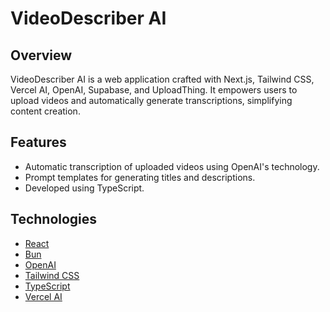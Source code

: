 # VideoDescriber AI
## Overview
VideoDescriber AI is a web application crafted with Next.js, Tailwind CSS, Vercel AI, OpenAI, Supabase, and UploadThing. It empowers users to upload videos and automatically generate transcriptions, simplifying content creation.

## Features
- Automatic transcription of uploaded videos using OpenAI's technology.
- Prompt templates for generating titles and descriptions.
- Developed using TypeScript.

## Technologies
<ul>
<li><a href="https://react.dev/" rel="nofollow">React</a></li>
<li><a href="https://bun.sh/" rel="nofollow">Bun</a></li>
<li><a href="https://platform.openai.com/docs/api-reference" rel="nofollow">OpenAI</a></li>
<li><a href="https://tailwindcss.com/" rel="nofollow">Tailwind CSS</a></li>
<li><a href="https://www.typescriptlang.org/" rel="nofollow">TypeScript</a></li>
<li><a href="https://sdk.vercel.ai/" rel="nofollow">Vercel AI</a></li>
</ul>
